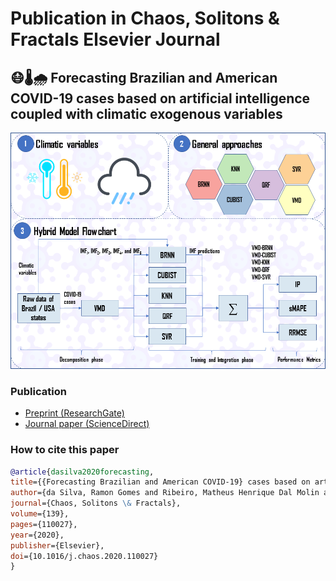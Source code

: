 # Publication in Chaos, Solitons & Fractals Elsevier Journal
## :mask::thermometer::cloud_with_rain: Forecasting Brazilian and American COVID-19 cases based on artificial intelligence coupled with climatic exogenous variables

![Diagram](Figures/DIAGRAM.PNG)

### Publication
- [Preprint (ResearchGate)](https://www.researchgate.net/publication/342247189_Forecasting_Brazilian_and_American_COVID-19_cases_based_on_artificial_intelligence_coupled_with_climatic_exogenous_variables)
- [Journal paper (ScienceDirect)](https://www.sciencedirect.com/science/article/pii/S0960077920304252)

### How to cite this paper
````bibtex
@article{dasilva2020forecasting,
title={{Forecasting Brazilian and American COVID-19} cases based on artificial intelligence coupled with climatic exogenous variables},
author={da Silva, Ramon Gomes and Ribeiro, Matheus Henrique Dal Molin and Mariani, Viviana Cocco and Coelho, Leandro Santos},
journal={Chaos, Solitons \& Fractals},
volume={139},
pages={110027},
year={2020},
publisher={Elsevier},
doi={10.1016/j.chaos.2020.110027}
}
````

